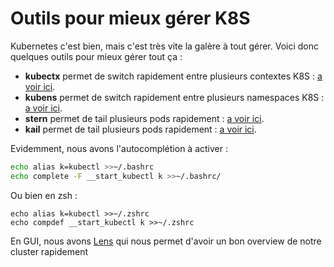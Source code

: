 # Outils pour mieux gérer K8S

Kubernetes c'est bien, mais c'est très vite la galère à tout gérer.
Voici donc quelques outils pour mieux gérer tout ça :

-   **kubectx** permet de switch rapidement entre plusieurs contextes
    K8S : [a voir ici](https://github.com/ahmetb/kubectx).
-   **kubens** permet de switch rapidement entre plusieurs namespaces
    K8S : [a voir ici](https://github.com/ahmetb/kubectx).
-   **stern** permet de tail plusieurs pods rapidement : [a voir
    ici](https://github.com/wercker/stern).
-   **kail** permet de tail plusieurs pods rapidement : [a voir
    ici](https://github.com/boz/kail).

Evidemment, nous avons l'autocomplétion à activer :

``` bash
echo alias k=kubectl >>~/.bashrc
echo complete -F __start_kubectl k >>~/.bashrc/
```

Ou bien en zsh :

    echo alias k=kubectl >>~/.zshrc
    echo compdef __start_kubectl k >>~/.zshrc

En GUI, nous avons [Lens](https://k8slens.dev/) qui nous permet d'avoir
un bon overview de notre cluster rapidement
